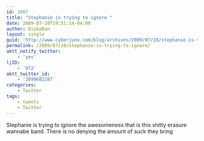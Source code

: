 ```yaml
---
id: 1007
title: "Stephanie is trying to ignore "
date: 2009-07-28T19:51:14-04:00
author: DizkoDan
layout: single
guid: 'http://www.cyberjunx.com/blog/archives/2009/07/28/stephanie-is-trying-to-ignore/'
permalink: /2009/07/28/stephanie-is-trying-to-ignore/
aktt_notify_twitter:
    - 'yes'
ljID:
    - '972'
aktt_twitter_id:
    - '2899682287'
categories:
    - Twitter
tags:
    - tweets
    - Twitter
---
```


Stephanie is trying to ignore the awesomeness that is this shitty erasure wannabe band. There is no denying the amount of suck they bring